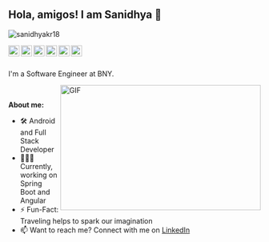 ## Hola, amigos! I am Sanidhya 👋

<p align="left"> <img src="https://komarev.com/ghpvc/?username=sanidhyakr18&label=Views&color=brightgreen&style=plastic" alt="sanidhyakr18" /> </p>

<a href="https://twitter.com/sanidhyakr18">
  <img align="left" alt="Sanidhya's Twitter" width="22px" src="https://cdn.jsdelivr.net/npm/simple-icons@v3/icons/twitter.svg" />
</a>
<a href="https://linkedin.com/in/sanidhyakr18">
  <img align="left" alt="Sanidhya's Linkdein" width="22px" src="https://cdn.jsdelivr.net/npm/simple-icons@v3/icons/linkedin.svg" />
</a>
<a href="https://github.com/sanidhyakr18">
  <img align="left" alt="Sanidhya's Github" width="22px" src="https://cdn.jsdelivr.net/npm/simple-icons@v3/icons/github.svg" />
</a>
<a href="https://www.instagram.com/sanidhyakr18/">
  <img align="left" alt="Sanidhya's Instagram" width="22px" src="https://cdn.jsdelivr.net/npm/simple-icons@v3/icons/instagram.svg" />
</a>
<a href="https://www.facebook.com/hellosanidhya/">
  <img align="left" alt="Sanidhya's Facebook" width="22px" src="https://cdn.jsdelivr.net/npm/simple-icons@v3/icons/facebook.svg" />
</a>
<a href="https://medium.com/@sanidhyakr18">
  <img align="left" alt="Sanidhya's Medium" width="22px" src="https://cdn.jsdelivr.net/npm/simple-icons@v3/icons/medium.svg" />
</a>

<br/>
<br/>

I'm a Software Engineer at BNY.

  <img align="right" height="250" width="400" alt="GIF" src="https://miro.medium.com/max/1360/1*IRGHmiGsa16stedQvIaZfw.gif" />

<br/>

**About me:**

- 🛠 Android and  Full Stack Developer
- 👨🏻‍💻 Currently, working on Spring Boot and Angular
- ⚡️ Fun-Fact: Traveling helps to spark our imagination
- 📫 Want to reach me? Connect with me on [LinkedIn](https://linkedin.com/in/sanidhyakr18)

<!--
## 📖 Stats
<img align="left" src="https://github-readme-stats.vercel.app/api?username=sanidhyakr18&show_icons=true&hide_border=true&count_private=true" />
<img align="right" src="https://github-readme-stats.vercel.app/api/top-langs/?username=sanidhyakr18" />
-->

<!-- ![Sanidhya's github stats](https://github-readme-stats.vercel.app/api?username=sanidhyakr18&show_icons=true&hide_border=true&count_private=true) -->
<!--
**sanidhyakr18/sanidhyakr18** is a ✨ _special_ ✨ repository because its `README.md` (this file) appears on your GitHub profile.
When I am not coding, I love to travel with music ON to spark my imagination and explore new ideas. 
I also play chess and write articles in my free time.
Here are some ideas to get you started:

- 🔭 I’m currently working on ...
- 🌱 I’m currently learning ...
- 👯 I’m looking to collaborate on ...
- 🤔 I’m looking for help with ...
- 💬 Ask me about ...
- 📫 How to reach me: ...
- 😄 Pronouns: ...
- ⚡ Fun fact: ...
-->

